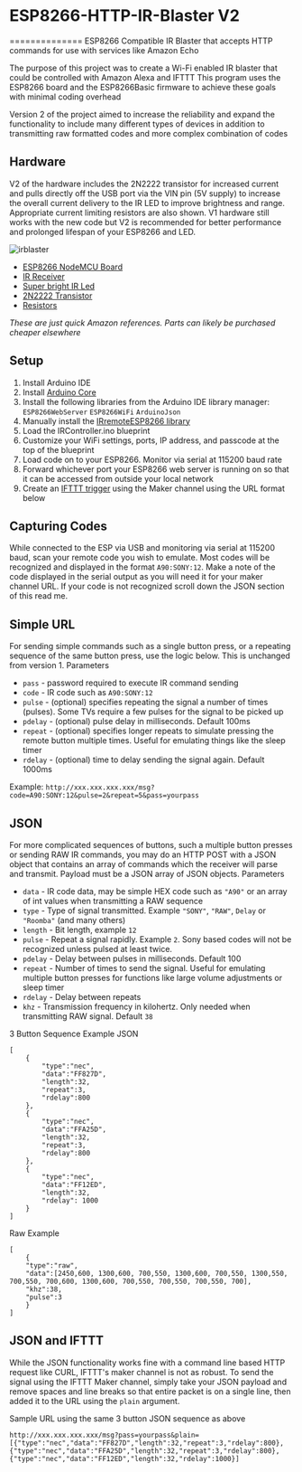 # ESP8266-HTTP-IR-Blaster V2
==============
ESP8266 Compatible IR Blaster that accepts HTTP commands for use with services like Amazon Echo


The purpose of this project was to create a Wi-Fi enabled IR blaster that could be controlled with Amazon Alexa and IFTTT
This program uses the ESP8266 board and the ESP8266Basic firmware to achieve these goals with minimal coding overhead

Version 2 of the project aimed to increase the reliability and expand the functionality to include many different types of devices
 in addition to transmitting raw formatted codes and more complex combination of codes

Hardware
--------------
V2 of the hardware includes the 2N2222 transistor for increased current and pulls directly off the USB port via the VIN pin (5V supply) to increase the overall current delivery to the IR LED to improve brightness and range. Appropriate current limiting resistors are also shown. V1 hardware still works with the new code but V2 is recommended for better performance and prolonged lifespan of your ESP8266 and LED.

![irblaster](https://cloud.githubusercontent.com/assets/3608298/21850706/e52be61e-d7d9-11e6-8939-9e43d533ae8d.png)
- [ESP8266 NodeMCU Board](https://www.amazon.com/gp/product/B01IK9GEQG/)
- [IR Receiver](https://www.amazon.com/gp/product/B00EFOQEUM/)
- [Super bright IR Led](https://www.amazon.com/gp/product/B00ULB0U44/)
- [2N2222 Transistor](https://www.amazon.com/gp/product/B00R1M3DA4/)
- [Resistors](https://www.amazon.com/gp/product/B00YX75O5M/)

*These are just quick Amazon references. Parts can likely be purchased cheaper elsewhere*

Setup
--------------
1. Install Arduino IDE
2. Install [Arduino Core](https://github.com/esp8266/Arduino)
3. Install the following libraries from the Arduino IDE library manager: `ESP8266WebServer` `ESP8266WiFi` `ArduinoJson`
4. Manually install the [IRremoteESP8266 library](https://github.com/markszabo/IRremoteESP8266)
5. Load the IRController.ino blueprint
6. Customize your WiFi settings, ports, IP address, and passcode at the top of the blueprint
7. Load code on to your ESP8266. Monitor via serial at 115200 baud rate
8. Forward whichever port your ESP8266 web server is running on so that it can be accessed from outside your local network
9. Create an [IFTTT trigger](https://cloud.githubusercontent.com/assets/3608298/21053641/52b2131c-bdf8-11e6-931e-89e80e932d8a.PNG) using the Maker channel using the URL format below

Capturing Codes
---------------
While connected to the ESP via USB and monitoring via serial at 115200 baud, scan your remote code you wish to emulate. Most codes will be recognized and displayed in the format `A90:SONY:12`. Make a note of the code displayed in the serial output as you will need it for your maker channel URL. If your code is not recognized scroll down the JSON section of this read me.

Simple URL
--------------
For sending simple commands such as a single button press, or a repeating sequence of the same button press, use the logic below. This is unchanged from version 1.
Parameters
- `pass` - password required to execute IR command sending
- `code` - IR code such as `A90:SONY:12`
- `pulse` - (optional) specifies repeating the signal a number of times (pulses). Some TVs require a few pulses for the signal to be picked up
- `pdelay` - (optional) pulse delay in milliseconds. Default 100ms
- `repeat` - (optional) specifies longer repeats to simulate pressing the remote button multiple times. Useful for emulating things like the sleep timer
- `rdelay` - (optional) time to delay sending the signal again. Default 1000ms

Example:
`http://xxx.xxx.xxx.xxx/msg?code=A90:SONY:12&pulse=2&repeat=5&pass=yourpass`

JSON
--------------
For more complicated sequences of buttons, such a multiple button presses or sending RAW IR commands, you may do an HTTP POST with a JSON object that contains an array of commands which the receiver will parse and transmit. Payload must be a JSON array of JSON objects.
Parameters
- `data` - IR code data, may be simple HEX code such as `"A90"` or an array of int values when transmitting a RAW sequence
- `type` - Type of signal transmitted. Example `"SONY"`, `"RAW"`, `Delay` or `"Roomba"` (and many others)
- `length` - Bit length, example `12`
- `pulse` - Repeat a signal rapidly. Example `2`. Sony based codes will not be recognized unless pulsed at least twice.
- `pdelay` - Delay between pulses in milliseconds. Default 100
- `repeat` - Number of times to send the signal. Useful for emulating multiple button presses for functions like large volume adjustments or sleep timer
- `rdelay` - Delay between repeats
- `khz` - Transmission frequency in kilohertz. Only needed when transmitting RAW signal. Default `38`

3 Button Sequence Example JSON
```
[
    {
        "type":"nec",
        "data":"FF827D",
        "length":32,
        "repeat":3,
        "rdelay":800
    },
    {
        "type":"nec",
        "data":"FFA25D",
        "length":32,
        "repeat":3,
        "rdelay":800
    },
    {
        "type":"nec",
        "data":"FF12ED",
        "length":32,
        "rdelay": 1000
    }
]
```

Raw Example
```
[
    {
    "type":"raw",
    "data":[2450,600, 1300,600, 700,550, 1300,600, 700,550, 1300,550, 700,550, 700,600, 1300,600, 700,550, 700,550, 700,550, 700],
    "khz":38,
    "pulse":3
    }
]
```

JSON and IFTTT
--------------
While the JSON functionality works fine with a command line based HTTP request like CURL, IFTTT's maker channel is not as robust.
To send the signal using the IFTTT Maker channel, simply take your JSON payload and remove spaces and line breaks so that entire packet is on a single line, then added it to the URL using the `plain` argument.

Sample URL using the same 3 button JSON sequence as above
```
http://xxx.xxx.xxx.xxx/msg?pass=yourpass&plain=[{"type":"nec","data":"FF827D","length":32,"repeat":3,"rdelay":800},{"type":"nec","data":"FFA25D","length":32,"repeat":3,"rdelay":800},{"type":"nec","data":"FF12ED","length":32,"rdelay":1000}]
```
